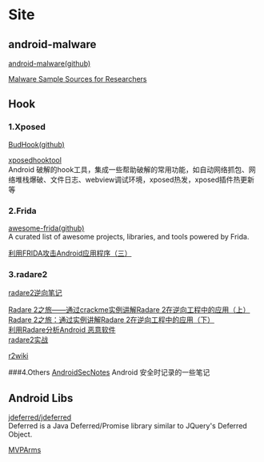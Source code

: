 # Site


## android-malware

[android-malware(github)](https://github.com/ashishb/android-malware)

[Malware Sample Sources for Researchers](https://zeltser.com/malware-sample-sources/)


## Hook

### 1.Xposed

[BudHook(github)](https://github.com/bmax121/BudHook)


[xposedhooktool](https://gitee.com/virjar/xposedhooktool/tree/master)  
Android 破解的hook工具，集成一些帮助破解的常用功能，如自动网络抓包、网络堆栈爆破、文件日志、webview调试环境，xposed热发，xposed插件热更新等  

### 2.Frida

[awesome-frida(github)](https://github.com/dweinstein/awesome-frida)  
A curated list of awesome projects, libraries, and tools powered by Frida.

[利用FRIDA攻击Android应用程序（三）](https://blog.csdn.net/omnispace/article/details/72528973)


### 3.radare2

[radare2逆向笔记
](https://www.cnblogs.com/pannengzhi/p/play-with-radare2.html)

[Radare 2之旅——通过crackme实例讲解Radare 2在逆向工程中的应用（上）](http://www.360zhijia.com/360anquanke/301347.html)  
[Radare 2之旅：通过实例讲解Radare 2在逆向工程中的应用（下）](http://www.360zhijia.com/360anquanke/306181.html)  
[利用Radare分析Android 恶意软件](https://www.anquanke.com/post/id/84985)  
[radare2实战](http://www.hetianlab.com/cour.do?w=1&c=Cee9320adea6e062018011816570500001)



[r2wiki](http://r2wiki.readthedocs.io/en/latest/)

###4.Others
[AndroidSecNotes](https://github.com/JnuSimba/AndroidSecNotes) Android 安全时记录的一些笔记  

## Android Libs

[jdeferred/jdeferred](https://github.com/jdeferred/jdeferred)  
Deferred is a Java Deferred/Promise library similar to JQuery's Deferred Object.

[MVPArms](https://github.com/JessYanCoding/MVPArms)




